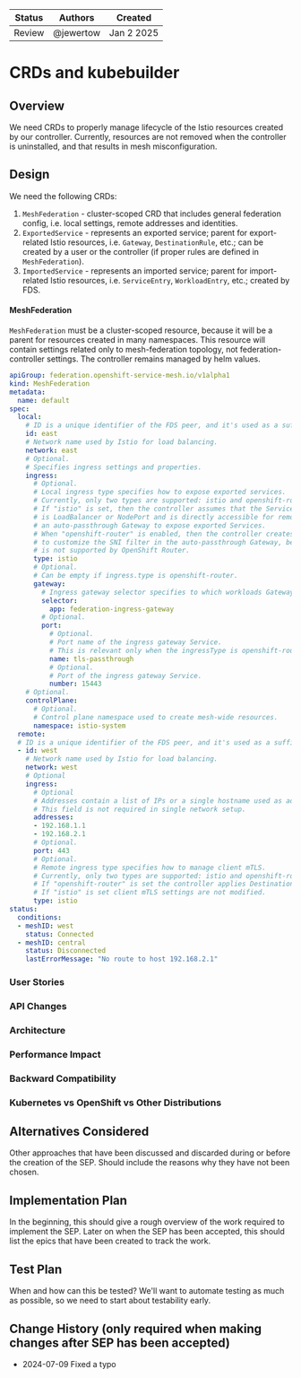 | Status | Authors   | Created    | 
|--------|-----------|------------|
| Review | @jewertow | Jan 2 2025 |

# CRDs and kubebuilder

## Overview
We need CRDs to properly manage lifecycle of the Istio resources created by our controller.
Currently, resources are not removed when the controller is uninstalled, and that results in mesh misconfiguration.

## Design
We need the following CRDs:
1. `MeshFederation` - cluster-scoped CRD that includes general federation config, i.e. local settings, remote addresses and identities.
2. `ExportedService` - represents an exported service; parent for export-related Istio resources, i.e. `Gateway`, `DestinationRule`, etc.; can be created by a user or the controller (if proper rules are defined in `MeshFederation`).
3. `ImportedService` - represents an imported service; parent for import-related Istio resources, i.e. `ServiceEntry`, `WorkloadEntry`, etc.; created by FDS.

#### MeshFederation

`MeshFederation` must be a cluster-scoped resource, because it will be a parent for resources created in many namespaces.
This resource will contain settings related only to mesh-federation topology, not federation-controller settings.
The controller remains managed by helm values.
```yaml
apiGroup: federation.openshift-service-mesh.io/v1alpha1
kind: MeshFederation
metadata:
  name: default
spec:
  local:
    # ID is a unique identifier of the FDS peer, and it's used as a suffix in its Service and ServiceAccount names.
    id: east
    # Network name used by Istio for load balancing.
    network: east
    # Optional.
    # Specifies ingress settings and properties.
    ingress:
      # Optional.
      # Local ingress type specifies how to expose exported services.
      # Currently, only two types are supported: istio and openshift-router.
      # If "istio" is set, then the controller assumes that the Service associated with federation ingress gateway
      # is LoadBalancer or NodePort and is directly accessible for remote peers, and then it only creates
      # an auto-passthrough Gateway to expose exported Services.
      # When "openshift-router" is enabled, then the controller creates also OpenShift Routes and applies EnvoyFilters
      # to customize the SNI filter in the auto-passthrough Gateway, because the default SNI DNAT format used by Istio
      # is not supported by OpenShift Router.
      type: istio
      # Optional.
      # Can be empty if ingress.type is openshift-router.
      gateway:
        # Ingress gateway selector specifies to which workloads Gateway configurations will be applied.
        selector:
          app: federation-ingress-gateway
        # Optional.
        port:
          # Optional.
          # Port name of the ingress gateway Service.
          # This is relevant only when the ingressType is openshift-router, but it cannot be empty.
          name: tls-passthrough
          # Optional.
          # Port of the ingress gateway Service.
          number: 15443
    # Optional.
    controlPlane:
      # Optional.
      # Control plane namespace used to create mesh-wide resources.
      namespace: istio-system
  remote:
  # ID is a unique identifier of the FDS peer, and it's used as a suffix for its Service name.
  - id: west
    # Network name used by Istio for load balancing.
    network: west
    # Optional
    ingress:
      # Optional
      # Addresses contain a list of IPs or a single hostname used as addresses for imported services when meshes reside in different networks.
      # This field is not required in single network setup.
      addresses:
      - 192.168.1.1
      - 192.168.2.1
      # Optional.
      port: 443
      # Optional.
      # Remote ingress type specifies how to manage client mTLS.
      # Currently, only two types are supported: istio and openshift-router.
      # If "openshift-router" is set the controller applies DestinationRules with SNI compatible with OpenShift Router.
      # If "istio" is set client mTLS settings are not modified.
      type: istio
status:
  conditions:
  - meshID: west
    status: Connected
  - meshID: central
    status: Disconnected
    lastErrorMessage: "No route to host 192.168.2.1"
```

### User Stories

### API Changes

### Architecture

### Performance Impact

### Backward Compatibility

### Kubernetes vs OpenShift vs Other Distributions

## Alternatives Considered
Other approaches that have been discussed and discarded during or before the creation of the SEP. Should include the reasons why they have not been chosen.

## Implementation Plan
In the beginning, this should give a rough overview of the work required to implement the SEP. Later on when the SEP has been accepted, this should list the epics that have been created to track the work.

## Test Plan
When and how can this be tested? We'll want to automate testing as much as possible, so we need to start about testability early.

## Change History (only required when making changes after SEP has been accepted)
* 2024-07-09 Fixed a typo